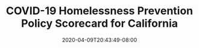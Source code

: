 ---
title: "COVID-19 Homelessness Prevention Policy Scorecard for California"
date: 2020-04-09T20:43:49-08:00
layout: single
type: covid-policy-rankings
state_abbrev: ca # use state abbreviation.
state_title: California
photoCredit:
hasSubnav: true
socialDescription: COVID-19 Homelessness Prevention Policy Scorecard for California
description: See how California ranks in our nationwide scorecard of homelessness prevention policies in response to COVID-19.
url: /covid-policy-rankings/ca
aliases:
    - /covid-policy-rankings/ca
    - /covid-policy-rankings/california
    - /es/covid-policy-rankings/ca
    - /es/covid-policy-rankings/california
---